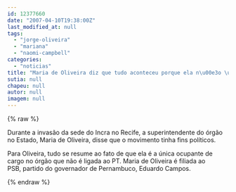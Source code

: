 ```yaml
---
id: 12377660
date: "2007-04-10T19:38:00Z"
last_modified_at: null
tags:
  - "jorge-oliveira"
  - "mariana"
  - "naomi-campbell"
categories:
  - "noticias"
title: "Maria de Oliveira diz que tudo aconteceu porque ela n\u00e3o \u00e9 petista"
sutia: null
chapeu: null
autor: null
imagem: null
---
```

{% raw %}
<p><P>Durante a invasão da sede do Incra no Recife, a superintendente do órgão no Estado, Maria de Oliveira, disse que o movimento tinha fins políticos. </P></p>
<p><P>Para Oliveira, tudo se resume ao fato de que ela é a única ocupante de cargo no órgão que não é&nbsp;ligada ao PT.&nbsp;Maria de Oliveira é filiada ao PSB,&nbsp;partido do governador de Pernambuco, Eduardo Campos.</P> </p>
{% endraw %}